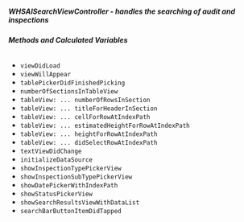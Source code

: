 ##### **WHSAISearchViewController** - handles the searching of audit and inspections

###### **Methods and Calculated Variables**
- `viewDidLoad`
- `viewWillAppear`
- `tablePickerDidFinishedPicking`
- `numberOfSectionsInTableView`
- `tableView: ... numberOfRowsInSection`
- `tableView: ... titleForHeaderInSection`
- `tableView: ... cellForRowAtIndexPath`
- `tableView: ... estimatedHeightForRowAtIndexPath`
- `tableView: ... heightForRowAtIndexPath`
- `tableView: ... didSelectRowAtIndexPath`
- `textViewDidChange`
- `initializeDataSource`
- `showInspectionTypePickerView`
- `showInspectionSubTypePickerView`
- `showDatePickerWithIndexPath`
- `showStatusPickerView`
- `showSearchResultsViewWithDataList`
- `searchBarButtonItemDidTapped`